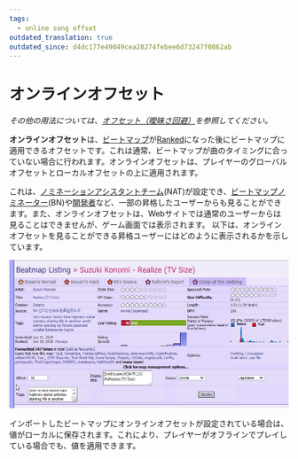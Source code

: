 ```yaml
---
tags:
  - online song offset
outdated_translation: true
outdated_since: d4dc177e49049cea28274febee6d73247f0862ab
---
```


# オンラインオフセット

*その他の用法については、[オフセット（曖昧さ回避）](/wiki/Disambiguation/Offset)を参照してください。*

**オンラインオフセット**は、[ビートマップ](/wiki/Beatmap)が[Ranked](/wiki/Beatmap/Category#ranked)になった後にビートマップに適用できるオフセットです。これは通常、ビートマップが曲のタイミングに合っていない場合に行われます。オンラインオフセットは、プレイヤーのグローバルオフセットとローカルオフセットの上に適用されます。

これは、[ノミネーションアシスタントチーム](/wiki/People/The_Team/Nomination_Assessment_Team)(NAT)が設定でき、[ビートマップノミネーター](/wiki/People/The_Team/Beatmap_Nominators)(BN)や[開発者](/wiki/People/The_Team/Global_Moderation_Team)など、一部の昇格したユーザーからも見ることができます。また、オンラインオフセットは、Webサイトでは通常のユーザーからは見ることはできませんが、ゲーム画面では表示されます。 
以下は、オンラインオフセットを見ることができる昇格ユーザーにはどのように表示されるかを示しています。

![Web上でのオンラインオフセットの表示](img/beatmap-management-panel.jpg)

インポートしたビートマップにオンラインオフセットが設定されている場合は、値がローカルに保存されます。これにより、プレイヤーがオフラインでプレイしている場合でも、値を適用できます。
